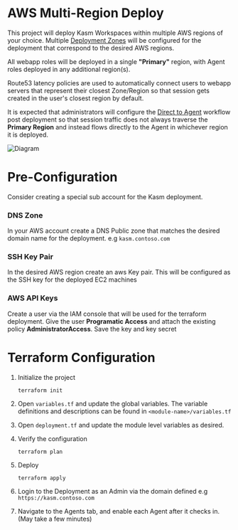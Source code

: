 # AWS Multi-Region Deploy
This project will deploy Kasm Workspaces within multiple AWS regions of your choice. Multiple [Deployment Zones](https://kasmweb.com/docs/latest/guide/zones/deployment_zones.html) will be configured for the
deployment that correspond to the desired AWS regions.

All webapp roles will be deployed in a single **"Primary"** region, with Agent roles deployed in any additional region(s).

Route53 latency policies are used to automatically connect users to webapp servers that represent their closest
Zone/Region so that session gets created in the user's closest region by default.

It is expected that administrators will configure the
[Direct to Agent](https://kasmweb.com/docs/latest/how_to/direct_to_agent.html) workflow post deployment so that session
traffic does not always traverse the **Primary Region** and instead flows directly to the Agent in whichever region it
is deployed.


![Diagram][Image_Diagram]

[Image_Diagram]: https://f.hubspotusercontent30.net/hubfs/5856039/terraform/diagrams/aws-multi-region-int-gw.png "Diagram"




# Pre-Configuration
Consider creating a special sub account for the Kasm deployment.

### DNS Zone
In your AWS account create a DNS Public zone that matches the desired domain name for the deployment. e.g `kasm.contoso.com`

### SSH Key Pair
In the desired AWS region create an aws Key pair. This will be configured as the SSH key for the deployed EC2 machines

### AWS API Keys
Create a user via the IAM console that will be used for the terraform deployment. Give the user **Programatic Access**
and attach the existing policy **AdministratorAccess**. Save the key and key secret



# Terraform Configuration

1. Initialize the project

       terraform init

2. Open `variables.tf` and update the global variables. The variable definitions and descriptions
can be found in `<module-name>/variables.tf`
   
3. Open `deployment.tf` and update the module level variables as desired. 
   

4. Verify the configuration

       terraform plan

5. Deploy

       terraform apply


6. Login to the Deployment as an Admin via the domain defined e.g `https://kasm.contoso.com`

7. Navigate to the Agents tab, and enable each Agent after it checks in. (May take a few minutes)

